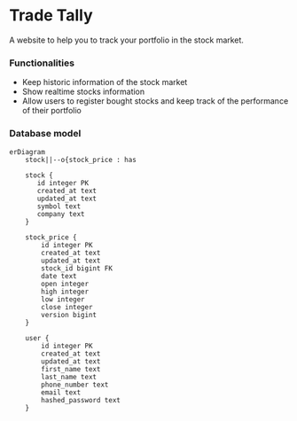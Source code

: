 # Trade Tally
A website to help you to track your portfolio in the stock market.

### Functionalities
- Keep historic information of the stock market
- Show realtime stocks information
- Allow users to register bought stocks and keep track of the performance of their portfolio

### Database model
```mermaid
erDiagram
    stock||--o{stock_price : has
    
    stock {
       id integer PK 
       created_at text
       updated_at text
       symbol text
       company text
    }
    
    stock_price {
        id integer PK
        created_at text
        updated_at text
        stock_id bigint FK
        date text
        open integer
        high integer
        low integer
        close integer
        version bigint
    }
    
    user {
        id integer PK
        created_at text
        updated_at text
        first_name text
        last_name text 
        phone_number text
        email text
        hashed_password text
    }
    
```